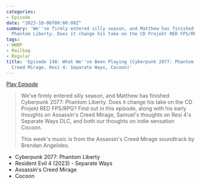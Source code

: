 ```yaml
---
categories:
- Episode
date: "2023-10-06T09:00:00Z"
summary: 'We''ve firmly entered silly season, and Matthew has finished Cyberpunk 2077:
  Phantom Liberty. Does it change his take on the CD Projekt RED FPS/RPG?'
tags:
- WWBP
- Mailbag
- Regular
title: 'Episode 148: What We''ve Been Playing (Cyberpunk 2077: Phantom Liberty, Assassin''s
  Creed Mirage, Resi 4: Separate Ways, Cocoon)'
---
```


[Play Episode](https://www.patreon.com/posts/episode-148-what-90404978)
> We've firmly entered silly season, and Matthew has finished Cyberpunk 2077: Phantom Liberty. Does it change his take on the CD Projekt RED FPS/RPG? Find out in this episode, along with his early thoughts on Assassin's Creed Mirage, Samuel's thoughts on Resi 4's Separate Ways DLC, and both our thoughts on indie sensation Cocoon.
>
> This week's music is from the Assassin's Creed Mirage soundtrack by Brendan Angelides.

- Cyberpunk 2077: Phantom Liberty
- Resident Evil 4 (2023) - Separate Ways
- Assassin's Creed Mirage
- Cocoon